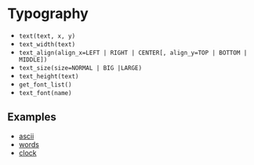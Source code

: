 # Typography

- `text(text, x, y)`
- `text_width(text)`
- `text_align(align_x=LEFT | RIGHT | CENTER[, align_y=TOP | BOTTOM | MIDDLE])`
- `text_size(size=NORMAL | BIG |LARGE)`
- `text_height(text)`
- `get_font_list()`
- `text_font(name)`

## Examples

- [ascii](https://github.com/charming-art/charming/blob/master/tests/test_typography_ascii.py)
- [words](https://github.com/charming-art/charming/blob/master/tests/test_typography_words.py)
- [clock](https://github.com/charming-art/charming/blob/master/tests/test_time.py)